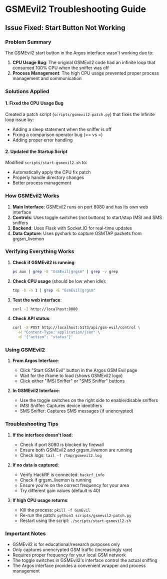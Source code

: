 # GSMEvil2 Troubleshooting Guide

## Issue Fixed: Start Button Not Working

### Problem Summary
The GSMEvil2 start button in the Argos interface wasn't working due to:
1. **CPU Usage Bug**: The original GSMEvil2 code had an infinite loop that consumed 100% CPU when the sniffer was off
2. **Process Management**: The high CPU usage prevented proper process management and communication

### Solutions Applied

#### 1. Fixed the CPU Usage Bug
Created a patch script (`scripts/gsmevil2-patch.py`) that fixes the infinite loop issue by:
- Adding a sleep statement when the sniffer is off
- Fixing a comparison operator bug (== vs =)
- Adding proper error handling

#### 2. Updated the Startup Script
Modified `scripts/start-gsmevil2.sh` to:
- Automatically apply the CPU fix patch
- Properly handle directory changes
- Better process management

### How GSMEvil2 Works

1. **Main Interface**: GSMEvil2 runs on port 8080 and has its own web interface
2. **Controls**: Uses toggle switches (not buttons) to start/stop IMSI and SMS sniffers
3. **Backend**: Uses Flask with Socket.IO for real-time updates
4. **Data Capture**: Uses pyshark to capture GSMTAP packets from grgsm_livemon

### Verifying Everything Works

1. **Check if GSMEvil2 is running**:
   ```bash
   ps aux | grep -E "GsmEvil|grgsm" | grep -v grep
   ```

2. **Check CPU usage** (should be low when idle):
   ```bash
   top -b -n 1 | grep -E "GsmEvil|grgsm"
   ```

3. **Test the web interface**:
   ```bash
   curl -I http://localhost:8080
   ```

4. **Check API status**:
   ```bash
   curl -X POST http://localhost:5173/api/gsm-evil/control \
     -H "Content-Type: application/json" \
     -d '{"action": "status"}'
   ```

### Using GSMEvil2

1. **From Argos Interface**:
   - Click "Start GSM Evil" button in the Argos GSM Evil page
   - Wait for the iframe to load (shows GSMEvil2 logo)
   - Click either "IMSI Sniffer" or "SMS Sniffer" buttons

2. **In GSMEvil2 Interface**:
   - Use the toggle switches on the right side to enable/disable sniffers
   - IMSI Sniffer: Captures device identifiers
   - SMS Sniffer: Captures SMS messages (if unencrypted)

### Troubleshooting Tips

1. **If the interface doesn't load**:
   - Check if port 8080 is blocked by firewall
   - Ensure both GSMEvil2 and grgsm_livemon are running
   - Check logs: `tail -f /tmp/gsmevil2.log`

2. **If no data is captured**:
   - Verify HackRF is connected: `hackrf_info`
   - Check if grgsm_livemon is running
   - Ensure you're on the correct frequency for your area
   - Try different gain values (default is 40)

3. **If high CPU usage returns**:
   - Kill the process: `pkill -f GsmEvil`
   - Re-run the patch: `python3 scripts/gsmevil2-patch.py`
   - Restart using the script: `./scripts/start-gsmevil2.sh`

### Important Notes

- GSMEvil2 is for educational/research purposes only
- Only captures unencrypted GSM traffic (increasingly rare)
- Requires proper frequency for your local GSM network
- The toggle switches in GSMEvil2's interface control the actual sniffing
- The Argos interface provides a convenient wrapper and process management